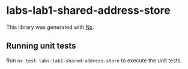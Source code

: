 # labs-lab1-shared-address-store

This library was generated with [Nx](https://nx.dev).

## Running unit tests

Run `nx test labs-lab1-shared-address-store` to execute the unit tests.
